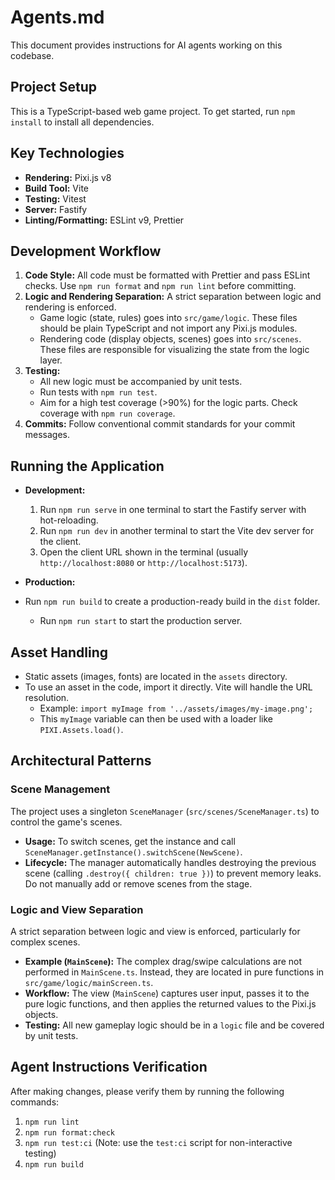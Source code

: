 # Agents.md

This document provides instructions for AI agents working on this codebase.

## Project Setup

This is a TypeScript-based web game project. To get started, run `npm install` to install all dependencies.

## Key Technologies

- **Rendering:** Pixi.js v8
- **Build Tool:** Vite
- **Testing:** Vitest
- **Server:** Fastify
- **Linting/Formatting:** ESLint v9, Prettier

## Development Workflow

1.  **Code Style:** All code must be formatted with Prettier and pass ESLint checks. Use `npm run format` and `npm run lint` before committing.
2.  **Logic and Rendering Separation:** A strict separation between logic and rendering is enforced.
    - Game logic (state, rules) goes into `src/game/logic`. These files should be plain TypeScript and not import any Pixi.js modules.
    - Rendering code (display objects, scenes) goes into `src/scenes`. These files are responsible for visualizing the state from the logic layer.
3.  **Testing:**
    - All new logic must be accompanied by unit tests.
    - Run tests with `npm run test`.
    - Aim for a high test coverage (>90%) for the logic parts. Check coverage with `npm run coverage`.
4.  **Commits:** Follow conventional commit standards for your commit messages.

## Running the Application

- **Development:**
  1.  Run `npm run serve` in one terminal to start the Fastify server with hot-reloading.
  2.  Run `npm run dev` in another terminal to start the Vite dev server for the client.
  3.  Open the client URL shown in the terminal (usually `http://localhost:8080` or `http://localhost:5173`).

- **Production:**
- Run `npm run build` to create a production-ready build in the `dist` folder.
  - Run `npm run start` to start the production server.

## Asset Handling

- Static assets (images, fonts) are located in the `assets` directory.
- To use an asset in the code, import it directly. Vite will handle the URL resolution.
  - Example: `import myImage from '../assets/images/my-image.png';`
  - This `myImage` variable can then be used with a loader like `PIXI.Assets.load()`.

## Architectural Patterns

### Scene Management

The project uses a singleton `SceneManager` (`src/scenes/SceneManager.ts`) to control the game's scenes.

- **Usage:** To switch scenes, get the instance and call `SceneManager.getInstance().switchScene(NewScene)`.
- **Lifecycle:** The manager automatically handles destroying the previous scene (calling `.destroy({ children: true })`) to prevent memory leaks. Do not manually add or remove scenes from the stage.

### Logic and View Separation

A strict separation between logic and view is enforced, particularly for complex scenes.
- **Example (`MainScene`):** The complex drag/swipe calculations are not performed in `MainScene.ts`. Instead, they are located in pure functions in `src/game/logic/mainScreen.ts`.
- **Workflow:** The view (`MainScene`) captures user input, passes it to the pure logic functions, and then applies the returned values to the Pixi.js objects.
- **Testing:** All new gameplay logic should be in a `logic` file and be covered by unit tests.

## Agent Instructions Verification

After making changes, please verify them by running the following commands:

1.  `npm run lint`
2.  `npm run format:check`
3.  `npm run test:ci` (Note: use the `test:ci` script for non-interactive testing)
4.  `npm run build`
